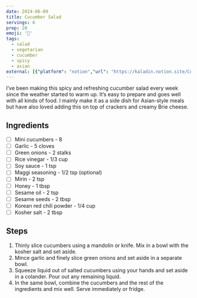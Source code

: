 ```yaml
---
date: 2024-06-09
title: Cucumber Salad
servings: 6
prep: 20
emoji: '🥒'
tags:
  - salad
  - vegetarian
  - cucumber
  - spicy
  - asian
external: [{"platform": "notion","url": "https://kaladin.notion.site/Cucumber-Salad-9e78d755f66544ccb2b012c1d076b826?pvs=4"}]
---
```

I’ve been making this spicy and refreshing cucumber salad every week since the weather started to warm up. It’s easy to prepare and goes well with all kinds of food. I mainly make it as a side dish for Asian-style meals but have also loved adding this on top of crackers and creamy Brie cheese.

## Ingredients
- [ ] Mini cucumbers - 8
- [ ] Garlic - 5 cloves
- [ ] Green onions - 2 stalks
- [ ] Rice vinegar - 1/3 cup
- [ ] Soy sauce - 1 tsp
- [ ] Maggi seasoning - 1/2 tsp (optional)
- [ ] Mirin - 2 tsp
- [ ] Honey - 1 tbsp
- [ ] Sesame oil - 2 tsp
- [ ] Sesame seeds - 2 tbsp
- [ ] Korean red chili powder - 1/4 cup
- [ ] Kosher salt - 2 tbsp

## Steps
1. Thinly slice cucumbers using a mandolin or knife. Mix in a bowl with the kosher salt and set aside.
2. Mince garlic and finely slice green onions and set aside in a separate bowl.
3. Squeeze liquid out of salted cucumbers using your hands and set aside in a colander. Pour out any remaining liquid.
4. In the same bowl, combine the cucumbers and the rest of the ingredients and mix well. Serve immediately or fridge.
